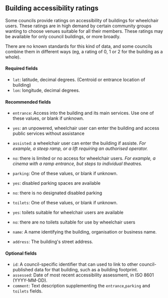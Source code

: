 ## Building accessibility ratings

Some councils provide ratings on accessibility of buildings for wheelchair users. These ratings are in high demand by certain community groups wanting to choose venues suitable for all their members. These ratings may be available for only council buildings, or more broadly.

There are no known standards for this kind of data, and some councils combine them in different ways (eg, a rating of 0, 1 or 2 for the building as a whole).

#### Required fields

* `lat`: latitude, decimal degrees. (Centroid or entrance location of building)
* `lon`: longitude, decimal degrees.

#### Recommended fields
* `entrance`: Access into the building and its main services. Use one of these values, or blank if unknown.
 * `yes`: an unpowered, wheelchair user can enter the building and access public services without assistance
 * `assisted`: a wheelchair user can enter the building if assiste. _For example, a steep ramp, or a lift requiring an authorised operator._
 * `no`: there is limited or no access for wheelchair users. _For example, a cinema with a ramp entrance, but steps to individual theatres._

* `parking`: One of these values, or blank if unknown.
 * `yes`: disabled parking spaces are available
 * `no`: there is no designated disabled parking

* `toilets`: One of these values, or blank if unknown.
 * `yes`: toilets suitable for wheelchair users are available
 * `no`: there are no toilets suitable for use by wheelchair users

* `name`: A name identifying the building, organisation or business name.
* `address`: The building's street address.

#### Optional fields
* `id`: A council-specific identifier that can used to link to other council-published data for that building, such as a building footprint.
* `assessed`: Date of most recent accessibility assessment, in ISO 8601 (YYYY-MM-DD).
* `comment`: Text description supplementing the `entrance`,`parking` and `toilets` fields.


